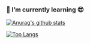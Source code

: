 ### 🌱 I’m currently learning 😎

<p align="center">

[![Anurag's github stats](https://github-readme-stats.vercel.app/api?username=gasb150&show_icons=true&theme=ayu-mirage)](https://github.com/anuraghazra/github-readme-stats)

[![Top Langs](https://github-readme-stats.vercel.app/api/top-langs/?username=gasb150&langs_count=10&theme=ayu-mirage)](https://github.com/anuraghazra/github-readme-stats)

</p>
<!--
**gasb150/gasb150** is a ✨ _special_ ✨ repository because its `README.md` (this file) appears on your GitHub profile.

Here are some ideas to get you started:

- 🔭 I’m currently working on ...
-
- 👯 I’m looking to collaborate on ...
- 🤔 I’m looking for help with ...
- 💬 Ask me about ...
- 📫 How to reach me: ...
- 😄 Pronouns: ...
- ⚡ Fun fact: ...
  -->
